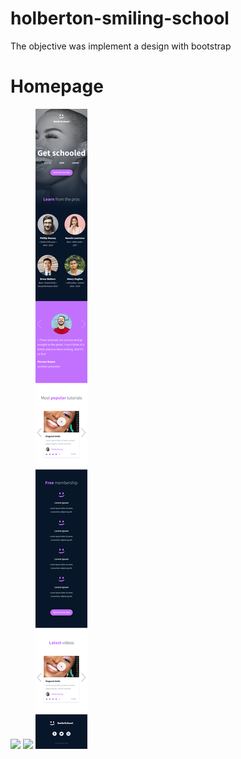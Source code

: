 # holberton-smiling-school
The objective was implement a design with bootstrap

# Homepage
![](./screenshots/Desktop/01_SMILESCHOOL_LANDING_desktop.png) ![](./screenshots/Tablet/01_SMILESCHOOL_LANDING_tablet.png) ![](./screenshots/Mobile/01_SMILESCHOOL_LANDING_mobile.png)
